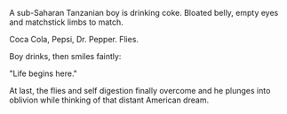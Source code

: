 A sub-Saharan Tanzanian boy is drinking coke.
Bloated belly, empty eyes and matchstick limbs to match.

Coca Cola, Pepsi, Dr. Pepper. Flies.

Boy drinks, then smiles faintly:

"Life begins here."

At last, the flies and self digestion finally overcome and he plunges into oblivion while thinking of that distant American dream.
